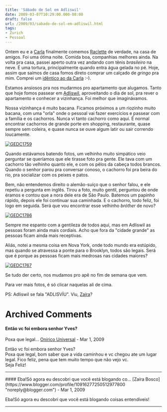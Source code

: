 ```yaml
---
title: 'Sábado de Sol em Adliswil'
date: 2009-03-07T10:29:00.000-08:00
draft: false
url: /2009/03/sabado-de-sol-em-adliswil.html
tags: 
- Zurich
- Pessoal
---
```


Ontem eu e a [Carla](http://whodsay.blogspot.com) finalmente comemos [Raclette](http://en.wikipedia.org/wiki/Raclette) de verdade, na casa de amigos. Foi uma ótima noite. Comida boa, companhias melhores ainda. Na volta pra casa, passei aperto outra vez andando com tênis _brasileiro_ na neve. É uma tortura, principalmente quando entra água gelada no pé. Hoje, assim que saímos de casa fomos direto comprar um calçado de _gringo_ pra mim. Comprei um [idêntico ao da Carla](http://whodsay.blogspot.com/2009/02/se-algum-dia-eu-precisar-enfrentar-um.html) :-).  
  
Estamos ansiosos pra nos mudarmos pro apartamento que alugamos. Tanto que hoje fomos passear em [Adliswil](http://www.panoramio.com/map/#lt=47.3117559&ln=8.5255275&z=4&k=2&a=1), aproveitando o dia de sol, pra rever o apartamento e conhecer a vizinhança. Foi melhor que imaginávamos.  
  
Nossa vizinhança é muito bacana. Ficamos próximos a um riozinho muito bacana, com uma "orla" onde o pessoal vai fazer exercícios e passear com a família e os cachorros. Nunca vi tanto cachorro como aqui. É normal encontrar cachorros de grande porte em shopping, restaurante, quase sempre sem coleira, e quase nunca se ouve algum latir ou sair correndo loucamente.  
  
[![GEDC1759](http://farm4.static.flickr.com/3196/3335940410_2f0b2846d2.jpg)](http://www.flickr.com/photos/93543981@N00/3335940410/ "GEDC1759 por yvesjmt, no Flickr")  
  
Quando estávamos batendo fotos, um velhinho muito simpático veio perguntar se queríamos que ele tirasse foto pra gente. Ele tava com um cachorro tão velhinho quanto ele, e com os pêlos da cabeça todos brancos. Quando o senhor parou pra conversar conoso, o cachorro foi pra beira do rio, pra socializar com os peixes e patos.  
  
Bem, não entendemos direito o alemão-suíço que o senhor falou, e ele repetiu a pergunta em inglês. Tirou a foto, muito gentil, perguntou de onde éramos e contou que a nora dele era de São Paulo. Batemos um papinho rápido, depois ele foi continuar sua caminhada. E o cachorro, todo feliz, foi logo em seguida. Será que vou encontrar esse velhinho _bróther_ de novo?  
  
[![GEDC1786](http://farm4.static.flickr.com/3566/3335954538_9188a4a72e.jpg)](http://www.flickr.com/photos/93543981@N00/3335954538/ "GEDC1786 por yvesjmt, no Flickr")  
  
Sempre me espanto com a gentileza de todos aqui, mas em Adliswil as pessoas foram ainda mais cordiais. Acho que fora da "cidade grande" as pessoas ficam ainda mais receptivas.  
  
Aliás, notei a mesma coisa em Nova York, onde todo mundo era estúpido, mas quando se atravessa a ponte para o Brooklyn, todos são legais. Será que é porque as pessoas ficam mais medrosas nas cidades maiores?  
  
[![GEDC1767](http://farm4.static.flickr.com/3140/3335945146_96fefba8b7.jpg)](http://www.flickr.com/photos/93543981@N00/3335945146/ "GEDC1767 por yvesjmt, no Flickr")  
  
Se tudo der certo, nos mudamos pro apê no fim de semana que vem.  
  
Para ver mais fotos, é só clicar naquelas ali de cima.  
  
PS: Adliswil se fala "ADLISVÍU". Viu, [Zaíra](http://zulmyra.blogspot.com/)?
# Archived Comments

#### Então vc foi embora senhor Yves?  
Poxa que legal...
[Onírico Universal](https://www.blogger.com/profile/02397627213048633847 "noreply@blogger.com") - <time datetime="2009-03-08T20:17:00.000-07:00">Mar 1, 2009</time>

Então vc foi embora senhor Yves?  
Poxa que legal, bom saber que a vida caminhou e vc chegou ate um lugar legal. Fico feliz, pena que tem muito tempo que não vejo vc.  
Seja Feliz!
<hr />
#### Eba!Só agora eu descobri que você está blogando co...
[Zaíra Bosco](https://www.blogger.com/profile/10916277250512977800 "noreply@blogger.com") - <time datetime="2009-03-09T04:20:00.000-07:00">Mar 1, 2009</time>

Eba!Só agora eu descobri que você está blogando coisas entendíveis!
<hr />
